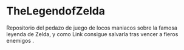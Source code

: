 # TheLegendofZelda
Repositorio del pedazo de juego de locos maniacos sobre la famosa leyenda de Zelda, y como Link consigue salvarla tras vencer a fieros enemigos . 
